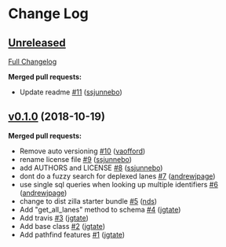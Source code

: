 # Change Log

## [Unreleased](https://github.com/sanger-pathogens/Bio-Track-Schema/tree/HEAD)

[Full Changelog](https://github.com/sanger-pathogens/Bio-Track-Schema/compare/v0.1.0...HEAD)

**Merged pull requests:**

- Update readme [\#11](https://github.com/sanger-pathogens/Bio-Track-Schema/pull/11) ([ssjunnebo](https://github.com/ssjunnebo))

## [v0.1.0](https://github.com/sanger-pathogens/Bio-Track-Schema/tree/v0.1.0) (2018-10-19)
**Merged pull requests:**

- Remove auto versioning [\#10](https://github.com/sanger-pathogens/Bio-Track-Schema/pull/10) ([vaofford](https://github.com/vaofford))
- rename license file [\#9](https://github.com/sanger-pathogens/Bio-Track-Schema/pull/9) ([ssjunnebo](https://github.com/ssjunnebo))
- add AUTHORS and LICENSE [\#8](https://github.com/sanger-pathogens/Bio-Track-Schema/pull/8) ([ssjunnebo](https://github.com/ssjunnebo))
- dont do a fuzzy search for deplexed lanes [\#7](https://github.com/sanger-pathogens/Bio-Track-Schema/pull/7) ([andrewjpage](https://github.com/andrewjpage))
- use single sql queries when looking up multiple identifiers [\#6](https://github.com/sanger-pathogens/Bio-Track-Schema/pull/6) ([andrewjpage](https://github.com/andrewjpage))
- change to dist zilla starter bundle [\#5](https://github.com/sanger-pathogens/Bio-Track-Schema/pull/5) ([nds](https://github.com/nds))
- Add "get\_all\_lanes" method to schema [\#4](https://github.com/sanger-pathogens/Bio-Track-Schema/pull/4) ([jgtate](https://github.com/jgtate))
- Add travis [\#3](https://github.com/sanger-pathogens/Bio-Track-Schema/pull/3) ([jgtate](https://github.com/jgtate))
- Add base class [\#2](https://github.com/sanger-pathogens/Bio-Track-Schema/pull/2) ([jgtate](https://github.com/jgtate))
- Add pathfind features [\#1](https://github.com/sanger-pathogens/Bio-Track-Schema/pull/1) ([jgtate](https://github.com/jgtate))


